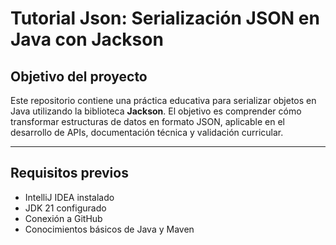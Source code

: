 # Tutorial Json: Serialización JSON en Java con Jackson

## Objetivo del proyecto
Este repositorio contiene una práctica educativa para serializar objetos en Java utilizando la biblioteca **Jackson**. El objetivo es comprender cómo transformar estructuras de datos en formato JSON, aplicable en el desarrollo de APIs, documentación técnica y validación curricular.

---

## Requisitos previos
- IntelliJ IDEA instalado
- JDK 21 configurado
- Conexión a GitHub
- Conocimientos básicos de Java y Maven
